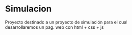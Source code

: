 # Simulacion
Proyecto destinado a un proyecto de simulación para el cual desarrollaremos un pag. web con html + css + js
